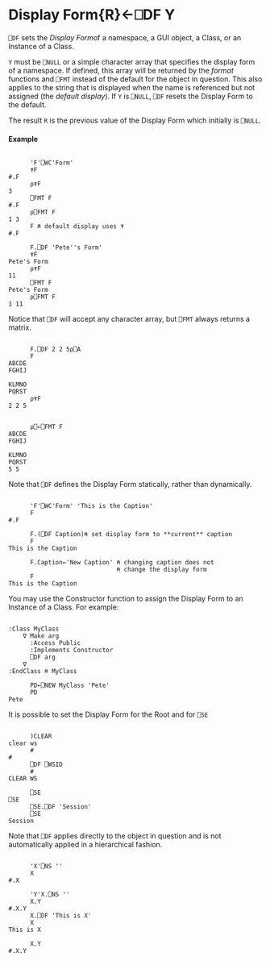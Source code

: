 




<h1 class="heading"><span class="name">Display Form</span><span class="command">{R}←⎕DF Y</span></h1>

`⎕DF` sets the *Display Form*of a namespace, a GUI object, a Class, or an Instance of a Class.


`Y` must be `⎕NULL` or a simple character array that specifies the display form of a namespace. If defined, this array will be returned by the *format* functions and `⎕FMT` instead of the default for the object in question. This also applies to the string that is displayed when the name is referenced but not assigned (the *default display*). If `Y` is  `⎕NULL`, `⎕DF` resets the Display Form to the default.


The result `R` is the previous value of the Display Form which initially is `⎕NULL`.


#### Example
```apl

      'F'⎕WC'Form'
      ⍕F
#.F
      ⍴⍕F
3
      ⎕FMT F
#.F
      ⍴⎕FMT F
1 3
      F ⍝ default display uses ⍕
#.F

      F.⎕DF 'Pete''s Form'
      ⍕F
Pete's Form
      ⍴⍕F
11
      ⎕FMT F
Pete's Form
      ⍴⎕FMT F
1 11
```



Notice that `⎕DF` will accept any character array, but `⎕FMT` always returns a matrix.
```apl

      F.⎕DF 2 2 5⍴⎕A
      F
ABCDE
FGHIJ
 
KLMNO
PQRST
      ⍴⍕F
2 2 5

```

```apl

      ⍴⎕←⎕FMT F
ABCDE
FGHIJ
 
KLMNO
PQRST
5 5
```



Note that `⎕DF` defines the Display Form statically, rather than dynamically.
```apl

      'F'⎕WC'Form' 'This is the Caption'
      F
#.F

      F.(⎕DF Caption)⍝ set display form to **current** caption
      F
This is the Caption

      F.Caption←'New Caption' ⍝ changing caption does not
                              ⍝ change the display form
      F
This is the Caption
```




You may use the Constructor function to assign the Display Form to an Instance of a Class. For example:
```apl

:Class MyClass
    ∇ Make arg
      :Access Public
      :Implements Constructor
      ⎕DF arg
    ∇
:EndClass ⍝ MyClass

      PD←⎕NEW MyClass 'Pete'
      PD
Pete
```





It is possible to set the Display Form for the Root and for `⎕SE`
```apl

      )CLEAR
clear ws
      #
#
      ⎕DF ⎕WSID
      #
CLEAR WS

      ⎕SE
⎕SE
      ⎕SE.⎕DF 'Session'
      ⎕SE
Session
```





Note that `⎕DF` applies directly to the object in question and is not automatically applied in a hierarchical fashion.
```apl

      'X'⎕NS ''
      X
#.X

      'Y'X.⎕NS ''
      X.Y
#.X.Y
      X.⎕DF 'This is X'
      X
This is X

      X.Y
#.X.Y
```




